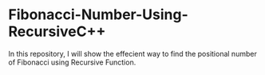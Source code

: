 # Fibonacci-Number-Using-RecursiveC++
In this repository, I will show the effecient way to find the positional number of Fibonacci using Recursive Function.

